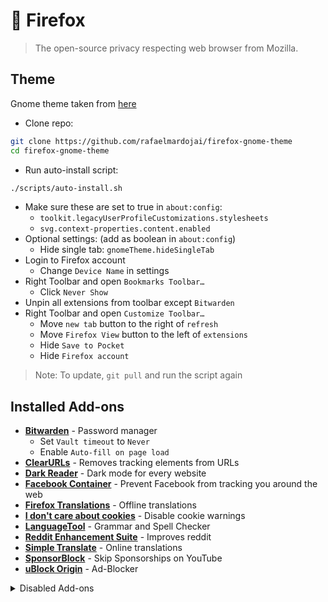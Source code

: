 # 🦊 Firefox

> The open-source privacy respecting web browser from Mozilla.

## Theme

Gnome theme taken from [here](firefox-gnome-theme)

- Clone repo:
```sh
git clone https://github.com/rafaelmardojai/firefox-gnome-theme
cd firefox-gnome-theme
```
- Run auto-install script:
```sh
./scripts/auto-install.sh
```

- Make sure these are set to true in `about:config`:
  - `toolkit.legacyUserProfileCustomizations.stylesheets`
  - `svg.context-properties.content.enabled`
- Optional settings: (add as boolean in `about:config`)
  - Hide single tab: `gnomeTheme.hideSingleTab`
- Login to Firefox account
  - Change `Device Name` in settings
- Right Toolbar and open `Bookmarks Toolbar…`
  - Click `Never Show`
- Unpin all extensions from toolbar except `Bitwarden`
- Right Toolbar and open `Customize Toolbar…`
  - Move `new tab` button to the right of `refresh`
  - Move `Firefox View` button to the left of `extensions`
  - Hide `Save to Pocket`
  - Hide `Firefox account`

> Note: To update, `git pull` and run the script again

## Installed Add-ons

- **[Bitwarden]** - Password manager
  - Set `Vault timeout` to `Never`
  - Enable `Auto-fill on page load`
- **[ClearURLs]** - Removes tracking elements from URLs
- **[Dark Reader]** - Dark mode for every website
- **[Facebook Container]** - Prevent Facebook from tracking you around the web
- **[Firefox Translations]** - Offline translations
- **[I don't care about cookies]** - Disable cookie warnings
- **[LanguageTool]** - Grammar and Spell Checker
- **[Reddit Enhancement Suite]** - Improves reddit
- **[Simple Translate]** - Online translations
- **[SponsorBlock]** - Skip Sponsorships on YouTube
- **[uBlock Origin]** - Ad-Blocker

<details>
  <summary>Disabled Add-ons</summary>
  
- **[Enhancer for YouTube]** - Take control of YouTube
- **[User-Agent Switcher and Manager]** - Change the browser user-agent
- **[Video DownloadHelper]** - Download videos from anywhere
</details>


[firefox-gnome-theme]: https://github.com/rafaelmardojai/firefox-gnome-theme
[Bitwarden]: https://addons.mozilla.org/en-US/firefox/addon/bitwarden-password-manager/
[ClearURLs]: https://addons.mozilla.org/en-US/firefox/addon/clearurls/
[Dark Reader]: https://addons.mozilla.org/en-US/firefox/addon/darkreader/
[Facebook Container]: https://addons.mozilla.org/en-US/firefox/addon/facebook-container/
[Firefox Translations]: https://addons.mozilla.org/en-US/firefox/addon/firefox-translations/
[I don't care about cookies]: https://addons.mozilla.org/en-US/firefox/addon/i-dont-care-about-cookies/
[LanguageTool]: https://addons.mozilla.org/en-US/firefox/addon/languagetool/
[Reddit Enhancement Suite]: https://addons.mozilla.org/en-US/firefox/addon/reddit-enhancement-suite/
[Simple Translate]: https://addons.mozilla.org/en-US/firefox/addon/simple-translate/
[SponsorBlock]: https://addons.mozilla.org/en-US/firefox/addon/sponsorblock/
[uBlock Origin]: https://addons.mozilla.org/en-US/firefox/addon/ublock-origin/
[Enhancer for YouTube]: https://addons.mozilla.org/en-US/firefox/addon/enhancer-for-youtube/
[User-Agent Switcher and Manager]: https://addons.mozilla.org/en-US/firefox/addon/user-agent-string-switcher/
[Video DownloadHelper]: https://addons.mozilla.org/en-US/firefox/addon/video-downloadhelper/
